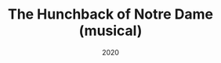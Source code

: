 ---
published: false
cancelled: COVID-19
layout: productions
title: The Hunchback of Notre Dame (musical)
date: 2020
image_credit:
image_alt:
image_caption:
category: musical
Title: The Hunchback of Notre Dame - wiki
Theatre: Players by the Sea
Music: Alan Menken - wiki
Lyrics: Stephen Schwartz - wiki
Book: Peter Parnell - wiki
Basis: The Hunchback of Notre-Dame - wiki, Victor Hugo - wiki, The Hunchback of Notre
  Dame (1996 film) - wiki, Walt Disney Animation Studios - wiki
showtimes:
- 2020-07-17 20:00:00
- 2020-07-18 20:00:00
- 2020-07-19 14:00:00
- 2020-07-23 20:00:00
- 2020-07-24 20:00:00
- 2020-07-25 20:00:00
- 2020-07-26 14:00:00
- 2020-07-30 20:00:00
- 2020-07-31 20:00:00
- 2020-08-01 20:00:00
- 2020-08-02 14:00:00
- 2020-08-06 20:00:00
- 2020-08-07 20:00:00
- 2020-08-08 20:00:00
crew:
- Director: Joe Kemper
- Producer: Tyvin McSwain
external_links:
  THE HUNCHBACK OF NOTRE DAME | Players by the Sea: https://www.playersbythesea.org/hunchback-of-notre-dame
---